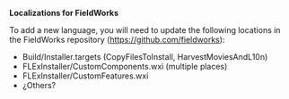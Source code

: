 **Localizations for FieldWorks**

To add a new language, you will need to update the following locations in the FieldWorks repository (https://github.com/fieldworks):
- Build/Installer.targets (CopyFilesToInstall, HarvestMoviesAndL10n)
- FLExInstaller/CustomComponents.wxi (multiple places)
- FLExInstaller/CustomFeatures.wxi
- ¿Others?